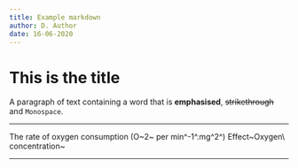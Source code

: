 ```yaml
---
title: Example markdown
author: D. Author
date: 16-06-2020
---
```


This is the title
=====================

A paragraph of text containing a word that is **emphasised**, ~~strikethrough~~
and `Monospace`.

___

The rate of oxygen consumption (O~2~ per min^-1^.mg^2^)
Effect~Oxygen\ concentration~

***

